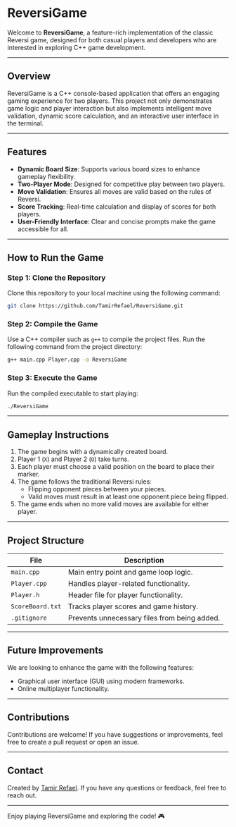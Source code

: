 # ReversiGame

Welcome to **ReversiGame**, a feature-rich implementation of the classic Reversi game, designed for both casual players and developers who are interested in exploring C++ game development.

---

## **Overview**
ReversiGame is a C++ console-based application that offers an engaging gaming experience for two players. This project not only demonstrates game logic and player interaction but also implements intelligent move validation, dynamic score calculation, and an interactive user interface in the terminal.

---

## **Features**

- **Dynamic Board Size**: Supports various board sizes to enhance gameplay flexibility.
- **Two-Player Mode**: Designed for competitive play between two players.
- **Move Validation**: Ensures all moves are valid based on the rules of Reversi.
- **Score Tracking**: Real-time calculation and display of scores for both players.
- **User-Friendly Interface**: Clear and concise prompts make the game accessible for all.

---

## **How to Run the Game**

### **Step 1: Clone the Repository**
Clone this repository to your local machine using the following command:
```bash
git clone https://github.com/TamirRefael/ReversiGame.git
```

### **Step 2: Compile the Game**
Use a C++ compiler such as `g++` to compile the project files. Run the following command from the project directory:
```bash
g++ main.cpp Player.cpp -o ReversiGame
```

### **Step 3: Execute the Game**
Run the compiled executable to start playing:
```bash
./ReversiGame
```

---

## **Gameplay Instructions**
1. The game begins with a dynamically created board.
2. Player 1 (`X`) and Player 2 (`O`) take turns.
3. Each player must choose a valid position on the board to place their marker.
4. The game follows the traditional Reversi rules:
   - Flipping opponent pieces between your pieces.
   - Valid moves must result in at least one opponent piece being flipped.
5. The game ends when no more valid moves are available for either player.

---

## **Project Structure**

| File             | Description                                  |
|------------------|----------------------------------------------|
| `main.cpp`       | Main entry point and game loop logic.        |
| `Player.cpp`     | Handles player-related functionality.        |
| `Player.h`       | Header file for player functionality.        |
| `ScoreBoard.txt` | Tracks player scores and game history.       |
| `.gitignore`     | Prevents unnecessary files from being added. |

---

## **Future Improvements**
We are looking to enhance the game with the following features:
- Graphical user interface (GUI) using modern frameworks.
- Online multiplayer functionality.


---

## **Contributions**
Contributions are welcome! If you have suggestions or improvements, feel free to create a pull request or open an issue.

---

## **Contact**
Created by [Tamir Refael](https://github.com/TamirRefael). If you have any questions or feedback, feel free to reach out.

---

Enjoy playing ReversiGame and exploring the code! 🎮
